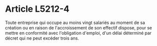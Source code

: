 # Article L5212-4

Toute entreprise qui occupe au moins vingt salariés au moment de sa création ou en raison de l'accroissement de son effectif dispose, pour se mettre en conformité avec l'obligation d'emploi, d'un délai déterminé par décret qui ne peut excéder trois ans.